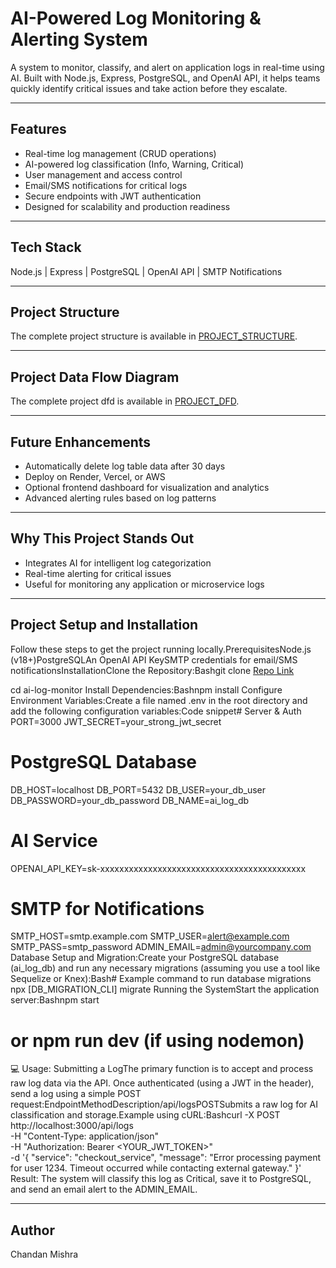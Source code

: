 # AI-Powered Log Monitoring & Alerting System

A system to monitor, classify, and alert on application logs in real-time using AI. Built with Node.js, Express, PostgreSQL, and OpenAI API, it helps teams quickly identify critical issues and take action before they escalate.

---

## Features

- Real-time log management (CRUD operations)  
- AI-powered log classification (Info, Warning, Critical)  
- User management and access control  
- Email/SMS notifications for critical logs  
- Secure endpoints with JWT authentication  
- Designed for scalability and production readiness  

---

## Tech Stack

Node.js | Express | PostgreSQL | OpenAI API | SMTP Notifications

---

## Project Structure 
The complete project structure is available in [PROJECT_STRUCTURE](./projStructure.txt).

----

## Project Data Flow Diagram 
The complete project dfd is available in [PROJECT_DFD](./dfd.png).

---

## Future Enhancements

- Automatically delete log table data after 30 days  
- Deploy on Render, Vercel, or AWS  
- Optional frontend dashboard for visualization and analytics  
- Advanced alerting rules based on log patterns  

---

## Why This Project Stands Out

- Integrates AI for intelligent log categorization  
- Real-time alerting for critical issues   
- Useful for monitoring any application or microservice logs  

---

## Project Setup and Installation

Follow these steps to get the project running locally.PrerequisitesNode.js (v18+)PostgreSQLAn OpenAI API KeySMTP credentials for email/SMS notificationsInstallationClone the Repository:Bashgit clone [Repo Link](https://github.com/Chandan-004/AI-Log_Monitor.git)

cd ai-log-monitor
Install Dependencies:Bashnpm install
Configure Environment Variables:Create a file named .env in the root directory and add the following configuration variables:Code snippet# Server & Auth
PORT=3000
JWT_SECRET=your_strong_jwt_secret

# PostgreSQL Database
DB_HOST=localhost
DB_PORT=5432
DB_USER=your_db_user
DB_PASSWORD=your_db_password
DB_NAME=ai_log_db

# AI Service
OPENAI_API_KEY=sk-xxxxxxxxxxxxxxxxxxxxxxxxxxxxxxxxxxxxxxxxxxx

# SMTP for Notifications
SMTP_HOST=smtp.example.com
SMTP_USER=alert@example.com
SMTP_PASS=smtp_password
ADMIN_EMAIL=admin@yourcompany.com
Database Setup and Migration:Create your PostgreSQL database (ai_log_db) and run any necessary migrations (assuming you use a tool like Sequelize or Knex):Bash# Example command to run database migrations
npx [DB_MIGRATION_CLI] migrate
Running the SystemStart the application server:Bashnpm start
# or npm run dev (if using nodemon)
💻 Usage: Submitting a LogThe primary function is to accept and process raw log data via the API. Once authenticated (using a JWT in the header), send a log using a simple POST request:EndpointMethodDescription/api/logsPOSTSubmits a raw log for AI classification and storage.Example using cURL:Bashcurl -X POST http://localhost:3000/api/logs \
-H "Content-Type: application/json" \
-H "Authorization: Bearer <YOUR_JWT_TOKEN>" \
-d '{
    "service": "checkout_service",
    "message": "Error processing payment for user 1234. Timeout occurred while contacting external gateway."
}'
Result: The system will classify this log as Critical, save it to PostgreSQL, and send an email alert to the ADMIN_EMAIL.

---

## Author

Chandan Mishra
